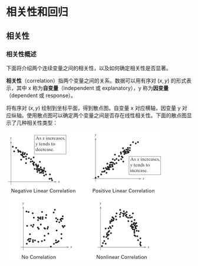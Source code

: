 # 相关性和回归

## 相关性

### 相关性概述

下面将介绍两个连续变量之间的相关性，以及如何确定相关性是否显著。

**相关性**（correlation）指两个变量之间的关系。数据可以用有序对 $(x,y)$ 的形式表示，其中 x 称为**自变量**（independent 或 explanatory），y 称为**因变量**（dependent 或 response）。

将有序对 $(x,y)$ 绘制到坐标平面，得到散点图。自变量 x 对应横轴，因变量 y 对应纵轴。使用散点图可以确定两个变量之间是否存在线性相关性。下面的散点图显示了几种相关性类型：

<img src="./images/image-20241126191341264.png" alt="image-20241126191341264" style="zoom:50%;" />

